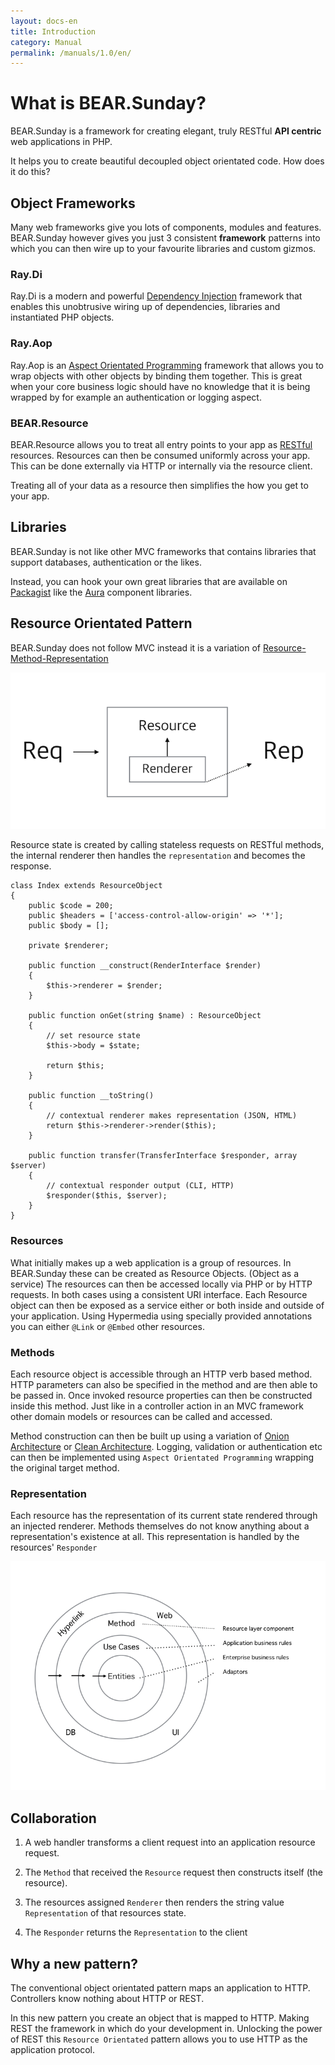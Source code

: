 ```yaml
---
layout: docs-en
title: Introduction
category: Manual
permalink: /manuals/1.0/en/
---
```

# What is BEAR.Sunday?

BEAR.Sunday is a framework for creating elegant, truly RESTful **API centric** web applications in PHP.

It helps you to create beautiful decoupled object orientated code. How does it do this?

## Object Frameworks

Many web frameworks give you lots of components, modules and features. BEAR.Sunday however gives you just 3 consistent **framework** patterns into which you can then wire up to your favourite libraries and custom gizmos.

### Ray.Di

Ray.Di is a modern and powerful [Dependency Injection](https://en.wikipedia.org/wiki/Dependency_injection) framework that enables this unobtrusive wiring up of dependencies, libraries and instantiated PHP objects.

### Ray.Aop

Ray.Aop is an [Aspect Orientated Programming](https://en.wikipedia.org/wiki/Aspect-oriented_programming) framework that allows you to wrap objects with other objects by binding them together. This is great when your core business logic should have no knowledge that it is being wrapped by for example an authentication or logging aspect.


### BEAR.Resource

BEAR.Resource allows you to treat all entry points to your app as [RESTful](https://en.wikipedia.org/wiki/Representational_state_transfer) resources. Resources can then be consumed uniformly across your app. This can be done externally via HTTP or internally via the resource client.

Treating all of your data as a resource then simplifies the how you get to your app.

## Libraries

BEAR.Sunday is not like other MVC frameworks that contains libraries that support databases, authentication or the likes.

Instead, you can hook your own great libraries that are available on [Packagist](https://packagist.org/) like the [Aura](http://auraphp.com/) component libraries.

## Resource Orientated Pattern

BEAR.Sunday does not follow MVC instead it is a variation of [Resource-Method-Representation](http://www.peej.co.uk/articles/rmr-architecture.html)

![4R](/images/screen/4r.png)

Resource state is created by calling stateless  requests on RESTful methods, the internal renderer then handles the `representation` and becomes the response.

```php?start_inline
class Index extends ResourceObject
{
    public $code = 200;
    public $headers = ['access-control-allow-origin' => '*'];
    public $body = [];

    private $renderer;

    public function __construct(RenderInterface $render)
    {
        $this->renderer = $render;
    }

    public function onGet(string $name) : ResourceObject
    {
        // set resource state
        $this->body = $state;

        return $this;
    }

    public function __toString()
    {
        // contextual renderer makes representation (JSON, HTML)
        return $this->renderer->render($this);
    }

    public function transfer(TransferInterface $responder, array $server)
    {
        // contextual responder output (CLI, HTTP)
        $responder($this, $server);
    }
}
```

### Resources

What initially makes up a web application is a group of resources. In BEAR.Sunday these can be created as Resource Objects. (Object as a service) The resources can then be accessed locally via PHP or by HTTP requests. In both cases using a consistent URI interface. Each Resource object can then be exposed as a service either or both inside and outside of your application. Using Hypermedia using specially provided annotations you can either `@Link` or `@Embed` other resources.

### Methods

Each resource object is accessible through an HTTP verb based method. HTTP parameters can also be specified in the method and are then able to be passed in. Once invoked resource properties can then be constructed inside this method. Just like in a controller action in an MVC framework other domain models or resources can be called and accessed.

Method construction can then be built up using a variation of [Onion Architecture](http://www.infoq.com/news/2014/10/ddd-onion-architecture) or [Clean Architecture](http://blog.8thlight.com/uncle-bob/2012/08/13/the-clean-architecture.html). Logging, validation or authentication etc can then be implemented using `Aspect Orientated Programming` wrapping the original target method.

### Representation

Each resource has the representation of its current state rendered through an injected renderer. Methods themselves do not know anything about a representation's existence at all. This representation is handled by the resources' `Responder`

![Clean Method](/images/screen/clean-method.png)

## Collaboration

1. A web handler transforms a client request into an application resource request.

1. The `Method` that received the `Resource` request then constructs itself (the resource).

1. The resources assigned `Renderer` then renders the string value `Representation` of that resources state.

1. The `Responder` returns the `Representation` to the client

## Why a new pattern?

The conventional object orientated pattern maps an application to HTTP. Controllers know nothing about HTTP or REST.

In this new pattern you create an object that is mapped to HTTP. Making REST the framework in which do your development in. Unlocking the power of REST this `Resource Orientated` pattern allows you to use HTTP as the application protocol.
